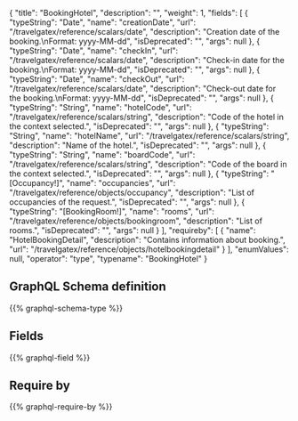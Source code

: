 {
  "title": "BookingHotel",
  "description": "",
  "weight": 1,
  "fields": [
    {
      "typeString": "Date",
      "name": "creationDate",
      "url": "/travelgatex/reference/scalars/date",
      "description": "Creation date of the booking.\nFormat: yyyy-MM-dd",
      "isDeprecated": "",
      "args": null
    },
    {
      "typeString": "Date",
      "name": "checkIn",
      "url": "/travelgatex/reference/scalars/date",
      "description": "Check-in date for the booking.\nFormat: yyyy-MM-dd",
      "isDeprecated": "",
      "args": null
    },
    {
      "typeString": "Date",
      "name": "checkOut",
      "url": "/travelgatex/reference/scalars/date",
      "description": "Check-out date for the booking.\nFormat: yyyy-MM-dd",
      "isDeprecated": "",
      "args": null
    },
    {
      "typeString": "String",
      "name": "hotelCode",
      "url": "/travelgatex/reference/scalars/string",
      "description": "Code of the hotel in the context selected.",
      "isDeprecated": "",
      "args": null
    },
    {
      "typeString": "String",
      "name": "hotelName",
      "url": "/travelgatex/reference/scalars/string",
      "description": "Name of the hotel.",
      "isDeprecated": "",
      "args": null
    },
    {
      "typeString": "String",
      "name": "boardCode",
      "url": "/travelgatex/reference/scalars/string",
      "description": "Code of the board in the context selected.",
      "isDeprecated": "",
      "args": null
    },
    {
      "typeString": "[Occupancy!]",
      "name": "occupancies",
      "url": "/travelgatex/reference/objects/occupancy",
      "description": "List of occupancies of the request.",
      "isDeprecated": "",
      "args": null
    },
    {
      "typeString": "[BookingRoom!]",
      "name": "rooms",
      "url": "/travelgatex/reference/objects/bookingroom",
      "description": "List of rooms.",
      "isDeprecated": "",
      "args": null
    }
  ],
  "requireby": [
    {
      "name": "HotelBookingDetail",
      "description": "Contains information about booking.",
      "url": "/travelgatex/reference/objects/hotelbookingdetail"
    }
  ],
  "enumValues": null,
  "operator": "type",
  "typename": "BookingHotel"
}
## GraphQL Schema definition

{{% graphql-schema-type %}}

## Fields

{{% graphql-field %}}

## Require by

{{% graphql-require-by %}}
